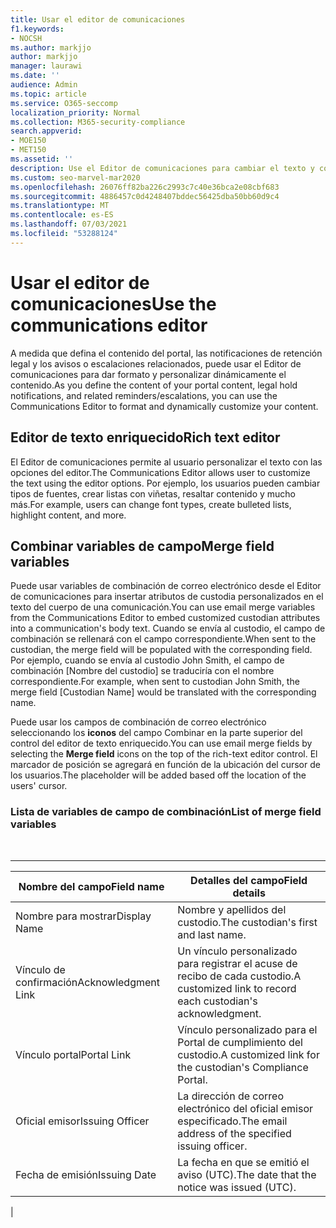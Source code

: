 ```yaml
---
title: Usar el editor de comunicaciones
f1.keywords:
- NOCSH
ms.author: markjjo
author: markjjo
manager: laurawi
ms.date: ''
audience: Admin
ms.topic: article
ms.service: O365-seccomp
localization_priority: Normal
ms.collection: M365-security-compliance
search.appverid:
- MOE150
- MET150
ms.assetid: ''
description: Use el Editor de comunicaciones para cambiar el texto y combinar variables de campo al dar formato al contenido.
ms.custom: seo-marvel-mar2020
ms.openlocfilehash: 26076ff82ba226c2993c7c40e36bca2e08cbf683
ms.sourcegitcommit: 4886457c0d4248407bddec56425dba50bb60d9c4
ms.translationtype: MT
ms.contentlocale: es-ES
ms.lasthandoff: 07/03/2021
ms.locfileid: "53288124"
---
```

# <a name="use-the-communications-editor"></a><span data-ttu-id="6169b-103">Usar el editor de comunicaciones</span><span class="sxs-lookup"><span data-stu-id="6169b-103">Use the communications editor</span></span>

<span data-ttu-id="6169b-104">A medida que defina el contenido del portal, las notificaciones de retención legal y los avisos o escalaciones relacionados, puede usar el Editor de comunicaciones para dar formato y personalizar dinámicamente el contenido.</span><span class="sxs-lookup"><span data-stu-id="6169b-104">As you define the content of your portal content, legal hold notifications, and related reminders/escalations, you can use the Communications Editor to format and dynamically customize your content.</span></span>

## <a name="rich-text-editor"></a><span data-ttu-id="6169b-105">Editor de texto enriquecido</span><span class="sxs-lookup"><span data-stu-id="6169b-105">Rich text editor</span></span>

<span data-ttu-id="6169b-106">El Editor de comunicaciones permite al usuario personalizar el texto con las opciones del editor.</span><span class="sxs-lookup"><span data-stu-id="6169b-106">The Communications Editor allows user to customize the text using the editor options.</span></span> <span data-ttu-id="6169b-107">Por ejemplo, los usuarios pueden cambiar tipos de fuentes, crear listas con viñetas, resaltar contenido y mucho más.</span><span class="sxs-lookup"><span data-stu-id="6169b-107">For example, users can change font types, create bulleted lists, highlight content, and more.</span></span>

## <a name="merge-field-variables"></a><span data-ttu-id="6169b-108">Combinar variables de campo</span><span class="sxs-lookup"><span data-stu-id="6169b-108">Merge field variables</span></span>

<span data-ttu-id="6169b-109">Puede usar variables de combinación de correo electrónico desde el Editor de comunicaciones para insertar atributos de custodia personalizados en el texto del cuerpo de una comunicación.</span><span class="sxs-lookup"><span data-stu-id="6169b-109">You can use email merge variables from the Communications Editor to embed customized custodian attributes into a communication's body text.</span></span> <span data-ttu-id="6169b-110">Cuando se envía al custodio, el campo de combinación se rellenará con el campo correspondiente.</span><span class="sxs-lookup"><span data-stu-id="6169b-110">When sent to the custodian, the merge field will be populated with the corresponding field.</span></span> <span data-ttu-id="6169b-111">Por ejemplo, cuando se envía al custodio John Smith, el campo de combinación [Nombre del custodio] se traduciría con el nombre correspondiente.</span><span class="sxs-lookup"><span data-stu-id="6169b-111">For example, when sent to custodian John Smith, the merge field [Custodian Name] would be translated with the corresponding name.</span></span>

<span data-ttu-id="6169b-112">Puede usar los campos de combinación de correo electrónico seleccionando los **iconos** del campo Combinar en la parte superior del control del editor de texto enriquecido.</span><span class="sxs-lookup"><span data-stu-id="6169b-112">You can use email merge fields by selecting the **Merge field** icons on the top of the rich-text editor control.</span></span> <span data-ttu-id="6169b-113">El marcador de posición se agregará en función de la ubicación del cursor de los usuarios.</span><span class="sxs-lookup"><span data-stu-id="6169b-113">The placeholder will be added based off the location of the users' cursor.</span></span>

### <a name="list-of-merge-field-variables"></a><span data-ttu-id="6169b-114">Lista de variables de campo de combinación</span><span class="sxs-lookup"><span data-stu-id="6169b-114">List of merge field variables</span></span>

<br>

****

|<span data-ttu-id="6169b-115">Nombre del campo</span><span class="sxs-lookup"><span data-stu-id="6169b-115">Field name</span></span>|<span data-ttu-id="6169b-116">Detalles del campo</span><span class="sxs-lookup"><span data-stu-id="6169b-116">Field details</span></span>|
|---|---|
|<span data-ttu-id="6169b-117">Nombre para mostrar</span><span class="sxs-lookup"><span data-stu-id="6169b-117">Display Name</span></span>|<span data-ttu-id="6169b-118">Nombre y apellidos del custodio.</span><span class="sxs-lookup"><span data-stu-id="6169b-118">The custodian's first and last name.</span></span>|
|<span data-ttu-id="6169b-119">Vínculo de confirmación</span><span class="sxs-lookup"><span data-stu-id="6169b-119">Acknowledgment Link</span></span>|<span data-ttu-id="6169b-120">Un vínculo personalizado para registrar el acuse de recibo de cada custodio.</span><span class="sxs-lookup"><span data-stu-id="6169b-120">A customized link to record each custodian's acknowledgment.</span></span>|
|<span data-ttu-id="6169b-121">Vínculo portal</span><span class="sxs-lookup"><span data-stu-id="6169b-121">Portal Link</span></span>|<span data-ttu-id="6169b-122">Vínculo personalizado para el Portal de cumplimiento del custodio.</span><span class="sxs-lookup"><span data-stu-id="6169b-122">A customized link for the custodian's Compliance Portal.</span></span>|
|<span data-ttu-id="6169b-123">Oficial emisor</span><span class="sxs-lookup"><span data-stu-id="6169b-123">Issuing Officer</span></span>|<span data-ttu-id="6169b-124">La dirección de correo electrónico del oficial emisor especificado.</span><span class="sxs-lookup"><span data-stu-id="6169b-124">The email address of the specified issuing officer.</span></span>|
|<span data-ttu-id="6169b-125">Fecha de emisión</span><span class="sxs-lookup"><span data-stu-id="6169b-125">Issuing Date</span></span>|<span data-ttu-id="6169b-126">La fecha en que se emitió el aviso (UTC).</span><span class="sxs-lookup"><span data-stu-id="6169b-126">The date that the notice was issued (UTC).</span></span>|
|
